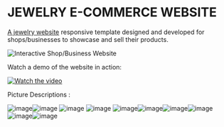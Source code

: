 # JEWELRY E-COMMERCE WEBSITE

[A jewelry website](https://alteakapxhiu.github.io/Interactive-Shop-Business-Website/) responsive template designed and developed for shops/businesses to showcase and sell their products.

![Interactive Shop/Business Website](https://i.postimg.cc/02yzGHS5/Cover-Alisa-Jewels-1.png)

Watch a demo of the website in action:

[![Watch the video](https://i.imghippo.com/files/cNDGk1724318936.jpg)
](https://www.youtube.com/watch?)

Picture Descriptions : 

![image](https://github.com/user-attachments/assets/aa9ec824-993e-4142-913a-45a6399ec9f8)![image](https://github.com/user-attachments/assets/92748730-707e-4573-a4d8-a60e34d2fca8)
![image](https://github.com/user-attachments/assets/e5e335b3-7d8c-402c-bbb1-e5bf9145400d)
![image](https://github.com/user-attachments/assets/6bd7b2c8-c2cd-45ef-b141-564dfc63b7b1)
![image](https://github.com/user-attachments/assets/4f6dbb98-5072-440d-9d9f-37a0fd853e12)![image](https://github.com/user-attachments/assets/19f2a2ad-c4d9-4112-8aee-01514d0b58a5)![image](https://github.com/user-attachments/assets/231319f8-5b68-48e2-991d-3d3fc4fbf2c2)![image](https://github.com/user-attachments/assets/c04ffcd7-72b9-465d-aeb2-eb614dbc462d)![image](https://github.com/user-attachments/assets/01eea4b7-c0df-491e-ab88-8ef52bb06a52)![image](https://github.com/user-attachments/assets/8f2f1f31-1acb-44ad-a26c-7b4630568068)

